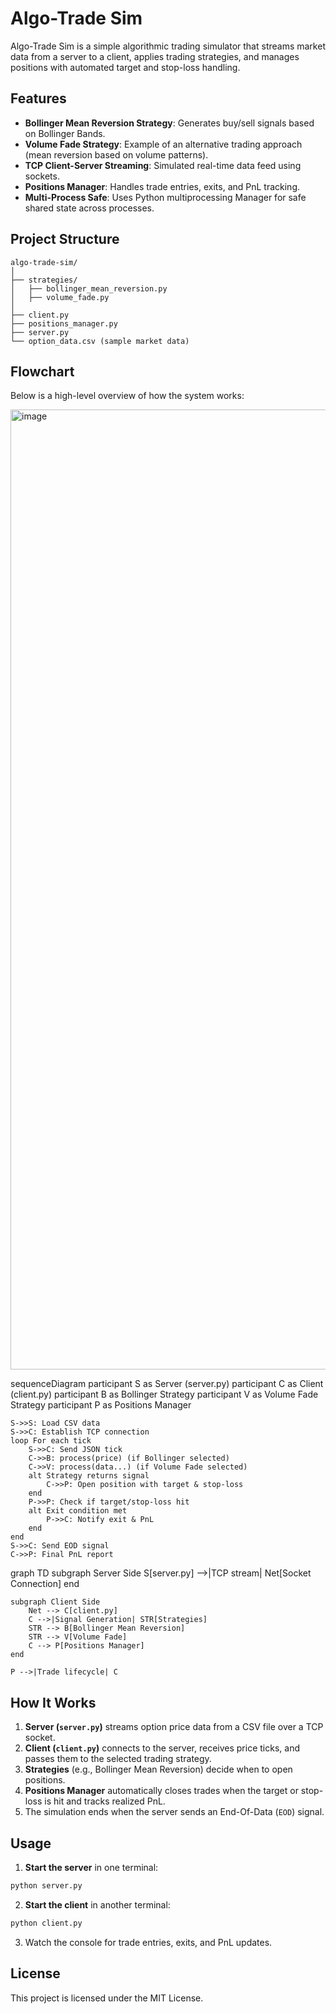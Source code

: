 # Algo-Trade Sim

Algo-Trade Sim is a simple algorithmic trading simulator that streams market data from a server to a client, applies trading strategies, and manages positions with automated target and stop-loss handling.

## Features

- **Bollinger Mean Reversion Strategy**: Generates buy/sell signals based on Bollinger Bands.
- **Volume Fade Strategy**: Example of an alternative trading approach (mean reversion based on volume patterns).
- **TCP Client-Server Streaming**: Simulated real-time data feed using sockets.
- **Positions Manager**: Handles trade entries, exits, and PnL tracking.
- **Multi-Process Safe**: Uses Python multiprocessing Manager for safe shared state across processes.

## Project Structure

```
algo-trade-sim/
│
├── strategies/
│   ├── bollinger_mean_reversion.py
│   ├── volume_fade.py
│
├── client.py
├── positions_manager.py
├── server.py
└── option_data.csv (sample market data)
```

## Flowchart

Below is a high-level overview of how the system works:

<img width="1024" height="1536" alt="image" src="https://github.com/user-attachments/assets/c033cbe1-108f-4480-9062-b83c02708ce2" />

sequenceDiagram
    participant S as Server (server.py)
    participant C as Client (client.py)
    participant B as Bollinger Strategy
    participant V as Volume Fade Strategy
    participant P as Positions Manager

    S->>S: Load CSV data
    S->>C: Establish TCP connection
    loop For each tick
        S->>C: Send JSON tick
        C->>B: process(price) (if Bollinger selected)
        C->>V: process(data...) (if Volume Fade selected)
        alt Strategy returns signal
            C->>P: Open position with target & stop-loss
        end
        P->>P: Check if target/stop-loss hit
        alt Exit condition met
            P->>C: Notify exit & PnL
        end
    end
    S->>C: Send EOD signal
    C->>P: Final PnL report

graph TD
    subgraph Server Side
        S[server.py] -->|TCP stream| Net[Socket Connection]
    end

    subgraph Client Side
        Net --> C[client.py]
        C -->|Signal Generation| STR[Strategies]
        STR --> B[Bollinger Mean Reversion]
        STR --> V[Volume Fade]
        C --> P[Positions Manager]
    end

    P -->|Trade lifecycle| C



## How It Works

1. **Server (`server.py`)** streams option price data from a CSV file over a TCP socket.
2. **Client (`client.py`)** connects to the server, receives price ticks, and passes them to the selected trading strategy.
3. **Strategies** (e.g., Bollinger Mean Reversion) decide when to open positions.
4. **Positions Manager** automatically closes trades when the target or stop-loss is hit and tracks realized PnL.
5. The simulation ends when the server sends an End-Of-Data (`EOD`) signal.

## Usage

1. **Start the server** in one terminal:
```bash
python server.py
```

2. **Start the client** in another terminal:
```bash
python client.py
```

3. Watch the console for trade entries, exits, and PnL updates.

## License

This project is licensed under the MIT License.
